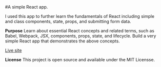 #A simple React app.

I used this app to further learn the fundamentals of React including simple and class components, state, props, and submitting form data.

**Purpose**
Learn about essential React concepts and related terms, such as Babel, Webpack, JSX, components, props, state, and lifecycle.
Build a very simple React app that demonstrates the above concepts.

[Live site](https://tijanif.github.io/react-job/)

**License**
This project is open source and available under the MIT Licensse.
